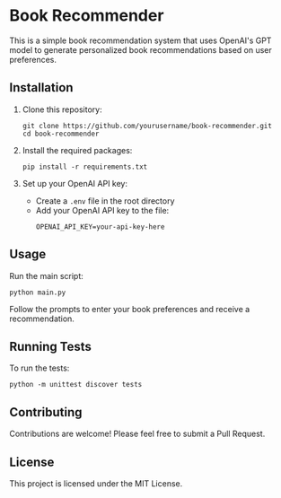 # Book Recommender

This is a simple book recommendation system that uses OpenAI's GPT model to generate personalized book recommendations based on user preferences.

## Installation

1. Clone this repository:

   ```
   git clone https://github.com/yourusername/book-recommender.git
   cd book-recommender
   ```

2. Install the required packages:

   ```
   pip install -r requirements.txt
   ```

3. Set up your OpenAI API key:
   - Create a `.env` file in the root directory
   - Add your OpenAI API key to the file:
     ```
     OPENAI_API_KEY=your-api-key-here
     ```

## Usage

Run the main script:

```
python main.py
```

Follow the prompts to enter your book preferences and receive a recommendation.

## Running Tests

To run the tests:

```
python -m unittest discover tests
```

## Contributing

Contributions are welcome! Please feel free to submit a Pull Request.

## License

This project is licensed under the MIT License.
